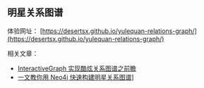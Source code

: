 ## 明星关系图谱
体验网址：
[https://desertsx.github.io/yulequan-relations-graph/](https://desertsx.github.io/yulequan-relations-graph/)

相关文章：
- [InteractiveGraph 实现酷炫关系图谱之前瞻](https://zhuanlan.zhihu.com/p/63221921)
- [一文教你用 Neo4j 快速构建明星关系图谱](https://zhuanlan.zhihu.com/p/61096301)]
